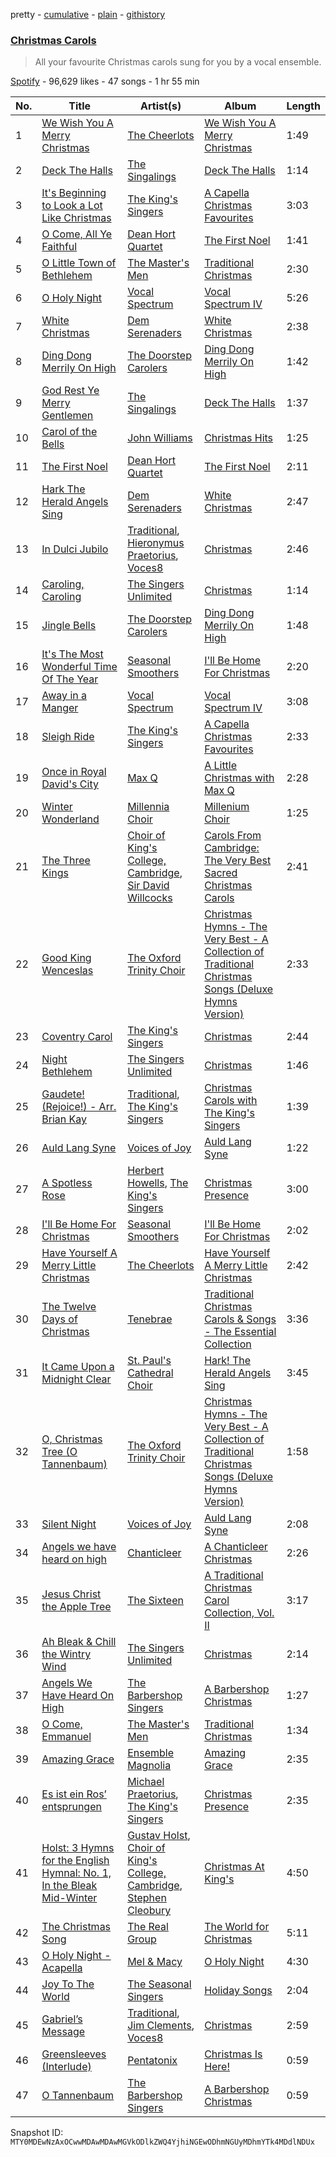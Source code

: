 pretty - [cumulative](/playlists/cumulative/37i9dQZF1DX4jxmdWGk453.md) - [plain](/playlists/plain/37i9dQZF1DX4jxmdWGk453) - [githistory](https://github.githistory.xyz/mackorone/spotify-playlist-archive/blob/main/playlists/plain/37i9dQZF1DX4jxmdWGk453)

### [Christmas Carols](https://open.spotify.com/playlist/37i9dQZF1DX4jxmdWGk453)

> All your favourite Christmas carols sung for you by a vocal ensemble.

[Spotify](https://open.spotify.com/user/spotify) - 96,629 likes - 47 songs - 1 hr 55 min

| No. | Title | Artist(s) | Album | Length |
|---|---|---|---|---|
| 1 | [We Wish You A Merry Christmas](https://open.spotify.com/track/64LKCeijm5ydFSO62qJnUp) | [The Cheerlots](https://open.spotify.com/artist/3kfyIzUTGqonAHgFFbAarY) | [We Wish You A Merry Christmas](https://open.spotify.com/album/6KjjXdtTCIZAy28qykBqyj) | 1:49 |
| 2 | [Deck The Halls](https://open.spotify.com/track/1DTBjVx4q0UTFbLsxegYeq) | [The Singalings](https://open.spotify.com/artist/0hlpR1fY7s9T6D0irIl3t9) | [Deck The Halls](https://open.spotify.com/album/0tyZZuSAFjQeBMWNUp1oTu) | 1:14 |
| 3 | [It's Beginning to Look a Lot Like Christmas](https://open.spotify.com/track/5tW5DvpRNhYGLVvqJkMFLI) | [The King's Singers](https://open.spotify.com/artist/5lR7yDVN4z9kahOiUSlMhe) | [A Capella Christmas Favourites](https://open.spotify.com/album/4PUNlc0snMF3Bqa8NeWLRk) | 3:03 |
| 4 | [O Come, All Ye Faithful](https://open.spotify.com/track/0v0sjJiYPnin0SCu7t6d3b) | [Dean Hort Quartet](https://open.spotify.com/artist/1C5rovJ0DxYtVAsEWQIQfj) | [The First Noel](https://open.spotify.com/album/5mvwUwNxgqw3NrHCfWr0tp) | 1:41 |
| 5 | [O Little Town of Bethlehem](https://open.spotify.com/track/4nxbzZce8zaZHR5NO5CGsf) | [The Master's Men](https://open.spotify.com/artist/3uaKcB7uDejFLUSGYxs5bM) | [Traditional Christmas](https://open.spotify.com/album/6bZUcVIrMdTBq7wGU7Y6zQ) | 2:30 |
| 6 | [O Holy Night](https://open.spotify.com/track/11L4qicJIXU1fFok7jrbhg) | [Vocal Spectrum](https://open.spotify.com/artist/20nWuvMfCct9xv73hRYO7O) | [Vocal Spectrum IV](https://open.spotify.com/album/0E21cs5wAEjqUINJtaJPKn) | 5:26 |
| 7 | [White Christmas](https://open.spotify.com/track/4QtlzS8gUPjcKaLTtHSSXO) | [Dem Serenaders](https://open.spotify.com/artist/51qhTwyB1RXpyfeJFGo9Pf) | [White Christmas](https://open.spotify.com/album/52gytnvgIzhZOeaRbOMqbx) | 2:38 |
| 8 | [Ding Dong Merrily On High](https://open.spotify.com/track/6uxtsYeGygwrhmobg96Hkq) | [The Doorstep Carolers](https://open.spotify.com/artist/4Y2CAf3w4WZ81gIXWJbxrF) | [Ding Dong Merrily On High](https://open.spotify.com/album/6lGpdC69lL8JtJXaQUxOBk) | 1:42 |
| 9 | [God Rest Ye Merry Gentlemen](https://open.spotify.com/track/1Vo6iMsQECNmLbuayuLTe9) | [The Singalings](https://open.spotify.com/artist/0hlpR1fY7s9T6D0irIl3t9) | [Deck The Halls](https://open.spotify.com/album/0tyZZuSAFjQeBMWNUp1oTu) | 1:37 |
| 10 | [Carol of the Bells](https://open.spotify.com/track/0oEBvSzYp0aS7Obdus1RGm) | [John Williams](https://open.spotify.com/artist/3dRfiJ2650SZu6GbydcHNb) | [Christmas Hits](https://open.spotify.com/album/2ojsnLAKwDMT0k3sU0ur0x) | 1:25 |
| 11 | [The First Noel](https://open.spotify.com/track/2q3NNQqn8DaehA2M0qyKHT) | [Dean Hort Quartet](https://open.spotify.com/artist/1C5rovJ0DxYtVAsEWQIQfj) | [The First Noel](https://open.spotify.com/album/5mvwUwNxgqw3NrHCfWr0tp) | 2:11 |
| 12 | [Hark The Herald Angels Sing](https://open.spotify.com/track/11DnrwrDAEiHP7NSh3ZKeL) | [Dem Serenaders](https://open.spotify.com/artist/51qhTwyB1RXpyfeJFGo9Pf) | [White Christmas](https://open.spotify.com/album/52gytnvgIzhZOeaRbOMqbx) | 2:47 |
| 13 | [In Dulci Jubilo](https://open.spotify.com/track/1VaSpQqQzZqcZd7jmTPujm) | [Traditional](https://open.spotify.com/artist/1U5zgr455OGyIkLNXvDdrf), [Hieronymus Praetorius](https://open.spotify.com/artist/0qhXxhrdfb30pOHmuDynuB), [Voces8](https://open.spotify.com/artist/32nW8kGbs65y8CSlIvREuc) | [Christmas](https://open.spotify.com/album/2aIQA8i1ajdEOdHKKiISp4) | 2:46 |
| 14 | [Caroling, Caroling](https://open.spotify.com/track/4nw3U7GXcJrkK090vniuTp) | [The Singers Unlimited](https://open.spotify.com/artist/3RsROIs1zuuC3lwIdhJ0if) | [Christmas](https://open.spotify.com/album/6oRVPUG1H8dm915S12d5PP) | 1:14 |
| 15 | [Jingle Bells](https://open.spotify.com/track/1t75I28JVFBPJ8Zzc15kbY) | [The Doorstep Carolers](https://open.spotify.com/artist/4Y2CAf3w4WZ81gIXWJbxrF) | [Ding Dong Merrily On High](https://open.spotify.com/album/6lGpdC69lL8JtJXaQUxOBk) | 1:48 |
| 16 | [It's The Most Wonderful Time Of The Year](https://open.spotify.com/track/666PAGBm6Qc5nXrIiYCyYH) | [Seasonal Smoothers](https://open.spotify.com/artist/02IYD7NORepp82HZMGvo0z) | [I'll Be Home For Christmas](https://open.spotify.com/album/5ml3IWHPa2eim1Gy6AxyG3) | 2:20 |
| 17 | [Away in a Manger](https://open.spotify.com/track/4MzxDz2ZfG0cDgVvpQoCo8) | [Vocal Spectrum](https://open.spotify.com/artist/20nWuvMfCct9xv73hRYO7O) | [Vocal Spectrum IV](https://open.spotify.com/album/0E21cs5wAEjqUINJtaJPKn) | 3:08 |
| 18 | [Sleigh Ride](https://open.spotify.com/track/37BPychMbzTDxPrXJvYNZy) | [The King's Singers](https://open.spotify.com/artist/5lR7yDVN4z9kahOiUSlMhe) | [A Capella Christmas Favourites](https://open.spotify.com/album/4PUNlc0snMF3Bqa8NeWLRk) | 2:33 |
| 19 | [Once in Royal David's City](https://open.spotify.com/track/5OS20K9GSq5BmD8VVQx1cw) | [Max Q](https://open.spotify.com/artist/7kVEBxCLB5kx4N67nkHe8t) | [A Little Christmas with Max Q](https://open.spotify.com/album/4NPHVSL6GKwBF357X4rWJ3) | 2:28 |
| 20 | [Winter Wonderland](https://open.spotify.com/track/03hoxhb9QTw2jMyxlC05fM) | [Millennia Choir](https://open.spotify.com/artist/0DYyjQ07NlZcMysO4UEN9R) | [Millenium Choir](https://open.spotify.com/album/08RVRU04laKLl3Lw3SNI3f) | 1:25 |
| 21 | [The Three Kings](https://open.spotify.com/track/6bhFHkgnEmOIVGFFOdvzqF) | [Choir of King's College, Cambridge](https://open.spotify.com/artist/0f3PsS9IQ6whvNMFFKnpjl), [Sir David Willcocks](https://open.spotify.com/artist/3adMGKhs0hyGuTVpe7hnqC) | [Carols From Cambridge: The Very Best Sacred Christmas Carols](https://open.spotify.com/album/0J5mxoyU8lNsqPmepDLvmu) | 2:41 |
| 22 | [Good King Wenceslas](https://open.spotify.com/track/7bVCSdxKp3KXF2JKYvyxyu) | [The Oxford Trinity Choir](https://open.spotify.com/artist/3r3EF4IUivV9v7HYln1YzB) | [Christmas Hymns \- The Very Best \- A Collection of Traditional Christmas Songs \(Deluxe Hymns Version\)](https://open.spotify.com/album/0AHs8EwSL5VTHEEeMIgRAk) | 2:33 |
| 23 | [Coventry Carol](https://open.spotify.com/track/741ExP6U2ZGf3S8IcVdzC5) | [The King's Singers](https://open.spotify.com/artist/5lR7yDVN4z9kahOiUSlMhe) | [Christmas](https://open.spotify.com/album/5hwP4Qqarcr9uFJYU5s2Ec) | 2:44 |
| 24 | [Night Bethlehem](https://open.spotify.com/track/3tm6QsjRX7Zv52aWeRUyS7) | [The Singers Unlimited](https://open.spotify.com/artist/3RsROIs1zuuC3lwIdhJ0if) | [Christmas](https://open.spotify.com/album/6oRVPUG1H8dm915S12d5PP) | 1:46 |
| 25 | [Gaudete! \(Rejoice!\) \- Arr\. Brian Kay](https://open.spotify.com/track/6SsNhymnlwsdS5MQRhiZal) | [Traditional](https://open.spotify.com/artist/1U5zgr455OGyIkLNXvDdrf), [The King's Singers](https://open.spotify.com/artist/5lR7yDVN4z9kahOiUSlMhe) | [Christmas Carols with The King's Singers](https://open.spotify.com/album/4a7m1G7BReF2HwxKIPD0Xk) | 1:39 |
| 26 | [Auld Lang Syne](https://open.spotify.com/track/53yOxDMXJzt78YH6WE8Tp9) | [Voices of Joy](https://open.spotify.com/artist/1qjsaKVUHUL768TUvVgs8l) | [Auld Lang Syne](https://open.spotify.com/album/3FN9LRHRBLlLM2uE2LpRJy) | 1:22 |
| 27 | [A Spotless Rose](https://open.spotify.com/track/3ePwHfQZXaHPPrChaYATZt) | [Herbert Howells](https://open.spotify.com/artist/0Artcj84fSLUN93JectewP), [The King's Singers](https://open.spotify.com/artist/5lR7yDVN4z9kahOiUSlMhe) | [Christmas Presence](https://open.spotify.com/album/1xGSHVD5al3Jh6KnCY3D4b) | 3:00 |
| 28 | [I'll Be Home For Christmas](https://open.spotify.com/track/4V5oho3T26HQ6VPAuh94gL) | [Seasonal Smoothers](https://open.spotify.com/artist/02IYD7NORepp82HZMGvo0z) | [I'll Be Home For Christmas](https://open.spotify.com/album/5ml3IWHPa2eim1Gy6AxyG3) | 2:02 |
| 29 | [Have Yourself A Merry Little Christmas](https://open.spotify.com/track/3qdAy59rXgtUvZTWvm6v8d) | [The Cheerlots](https://open.spotify.com/artist/3kfyIzUTGqonAHgFFbAarY) | [Have Yourself A Merry Little Christmas](https://open.spotify.com/album/4MlaAjpoPEOdigaO6rXYrg) | 2:42 |
| 30 | [The Twelve Days of Christmas](https://open.spotify.com/track/3AUIIqiM46wZTA7kxmeRPq) | [Tenebrae](https://open.spotify.com/artist/0vUnn6Eje2O5yxEj35touD) | [Traditional Christmas Carols & Songs \- The Essential Collection](https://open.spotify.com/album/2dxoNtDnzAQDMkyipJceIl) | 3:36 |
| 31 | [It Came Upon a Midnight Clear](https://open.spotify.com/track/15a0x2nKnbgKZ8KaiH4ny4) | [St\. Paul's Cathedral Choir](https://open.spotify.com/artist/4Psmt0Ic0BpoXNg5skm46Q) | [Hark! The Herald Angels Sing](https://open.spotify.com/album/3qnl7vvIjow4WCe2Bl9prX) | 3:45 |
| 32 | [O, Christmas Tree \(O Tannenbaum\)](https://open.spotify.com/track/2lyJrx5U3E7E6NeMFv2Kxz) | [The Oxford Trinity Choir](https://open.spotify.com/artist/3r3EF4IUivV9v7HYln1YzB) | [Christmas Hymns \- The Very Best \- A Collection of Traditional Christmas Songs \(Deluxe Hymns Version\)](https://open.spotify.com/album/0AHs8EwSL5VTHEEeMIgRAk) | 1:58 |
| 33 | [Silent Night](https://open.spotify.com/track/0uPVaufjRTytQ15pETZTDS) | [Voices of Joy](https://open.spotify.com/artist/1qjsaKVUHUL768TUvVgs8l) | [Auld Lang Syne](https://open.spotify.com/album/3FN9LRHRBLlLM2uE2LpRJy) | 2:08 |
| 34 | [Angels we have heard on high](https://open.spotify.com/track/5f7tR4cA7Zs9XdiO04B8NY) | [Chanticleer](https://open.spotify.com/artist/4p6DfIA6NnKmWeRgDJPLT0) | [A Chanticleer Christmas](https://open.spotify.com/album/5uUkH1mxB6ao9asc7LmmcK) | 2:26 |
| 35 | [Jesus Christ the Apple Tree](https://open.spotify.com/track/5HHtgGH5XwCfhjDo7I9EAo) | [The Sixteen](https://open.spotify.com/artist/5y9NnD1AZPcBVbDluRgiXS) | [A Traditional Christmas Carol Collection, Vol\. II](https://open.spotify.com/album/7gVtoqma3finMEnqIpDq5Y) | 3:17 |
| 36 | [Ah Bleak & Chill the Wintry Wind](https://open.spotify.com/track/1du4GUS4RpPKAf1KpRpqGY) | [The Singers Unlimited](https://open.spotify.com/artist/3RsROIs1zuuC3lwIdhJ0if) | [Christmas](https://open.spotify.com/album/6oRVPUG1H8dm915S12d5PP) | 2:14 |
| 37 | [Angels We Have Heard On High](https://open.spotify.com/track/6ZJkb880rS8K7vV7fF6G8K) | [The Barbershop Singers](https://open.spotify.com/artist/2ihbqMC5FLIURCSTBvsQed) | [A Barbershop Christmas](https://open.spotify.com/album/0sra8b07OvY3gfezNtToSf) | 1:27 |
| 38 | [O Come, Emmanuel](https://open.spotify.com/track/0WCxyTsIy2WK42bz5yaCgt) | [The Master's Men](https://open.spotify.com/artist/3uaKcB7uDejFLUSGYxs5bM) | [Traditional Christmas](https://open.spotify.com/album/6bZUcVIrMdTBq7wGU7Y6zQ) | 1:34 |
| 39 | [Amazing Grace](https://open.spotify.com/track/1L1GHbYBHbKLOVAzBhGMTX) | [Ensemble Magnolia](https://open.spotify.com/artist/0ZdxZ04WHp2xnjhGdvDPrQ) | [Amazing Grace](https://open.spotify.com/album/6bSmzuJBqGCfBrq6nxFfTB) | 2:35 |
| 40 | [Es ist ein Ros’ entsprungen](https://open.spotify.com/track/0r5JI9ZsG495DXCtnqYp9A) | [Michael Praetorius](https://open.spotify.com/artist/0OTPgUKkDp058dC3czXFM2), [The King's Singers](https://open.spotify.com/artist/5lR7yDVN4z9kahOiUSlMhe) | [Christmas Presence](https://open.spotify.com/album/1xGSHVD5al3Jh6KnCY3D4b) | 2:35 |
| 41 | [Holst: 3 Hymns for the English Hymnal: No\. 1, In the Bleak Mid\-Winter](https://open.spotify.com/track/73qlV0uB22V8FaBRJch9yj) | [Gustav Holst](https://open.spotify.com/artist/5B7uXBeLc2TkR5Jk23qKIZ), [Choir of King's College, Cambridge](https://open.spotify.com/artist/0f3PsS9IQ6whvNMFFKnpjl), [Stephen Cleobury](https://open.spotify.com/artist/0ugRf6ECGBFRCHlv9iG1No) | [Christmas At King's](https://open.spotify.com/album/4hjLcbcLZVJN7twx4sMaYe) | 4:50 |
| 42 | [The Christmas Song](https://open.spotify.com/track/4AXA3ERWG4iUmQds4mVKlO) | [The Real Group](https://open.spotify.com/artist/4EIXOUTnf8Gtbk2kq4LYNK) | [The World for Christmas](https://open.spotify.com/album/5WJGhZxP6Gp9Vlc3Z80ZFB) | 5:11 |
| 43 | [O Holy Night \- Acapella](https://open.spotify.com/track/4h3DVUQyLeA4g6RaCkGaD6) | [Mel & Macy](https://open.spotify.com/artist/332dMuxyefYaTqoo3k7oVk) | [O Holy Night](https://open.spotify.com/album/1hBZmVyxC8dHxPZpzL7Zwu) | 4:30 |
| 44 | [Joy To The World](https://open.spotify.com/track/6B02IyJebCQknVIIT9K3eL) | [The Seasonal Singers](https://open.spotify.com/artist/5WHHG2CE0jbiLXiQZPm2fO) | [Holiday Songs](https://open.spotify.com/album/0WsyaxYre2udKrLLppHVm8) | 2:04 |
| 45 | [Gabriel’s Message](https://open.spotify.com/track/0bz2vR4AH6vd6kYwkyZwaC) | [Traditional](https://open.spotify.com/artist/1U5zgr455OGyIkLNXvDdrf), [Jim Clements](https://open.spotify.com/artist/4M0hUqk2VcFExFiccHy10H), [Voces8](https://open.spotify.com/artist/32nW8kGbs65y8CSlIvREuc) | [Christmas](https://open.spotify.com/album/2aIQA8i1ajdEOdHKKiISp4) | 2:59 |
| 46 | [Greensleeves \(Interlude\)](https://open.spotify.com/track/2Qw29GIlHVTSi9qwhel6tp) | [Pentatonix](https://open.spotify.com/artist/26AHtbjWKiwYzsoGoUZq53) | [Christmas Is Here!](https://open.spotify.com/album/6thZNGX8hUVSjUrqJgPB9b) | 0:59 |
| 47 | [O Tannenbaum](https://open.spotify.com/track/1cU1C2UyM7Os13XKI8SQPz) | [The Barbershop Singers](https://open.spotify.com/artist/2ihbqMC5FLIURCSTBvsQed) | [A Barbershop Christmas](https://open.spotify.com/album/0sra8b07OvY3gfezNtToSf) | 0:59 |

Snapshot ID: `MTY0MDEwNzAxOCwwMDAwMDAwMGVkODlkZWQ4YjhiNGEwODhmNGUyMDhmYTk4MDdlNDUx`
